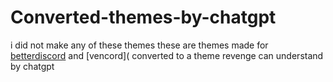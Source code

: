 # Converted-themes-by-chatgpt
i did not make any of these themes these are themes made for [betterdiscord](https://github.com/BetterDiscord/BetterDiscord) and [vencord]( converted to a theme revenge can understand by chatgpt

